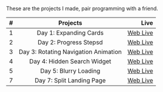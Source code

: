 These are the projects I made, pair programming with a friend.

| #   |               Projects               |                                                                           Live |
| --- | :----------------------------------: | -----------------------------------------------------------------------------: |
| 1   |        Day 1: Expanding Cards        | [Web Live](https://hoangviet2796.github.io/50projects-50days/Day-1/index.html) |
| 2   |        Day 2: Progress Stepsd        | [Web Live](https://hoangviet2796.github.io/50projects-50days/Day-2/index.html) |
| 3   | Day 3: Rotating Navigation Animation | [Web Live](https://hoangviet2796.github.io/50projects-50days/Day-3/index.html) |
| 4   |     Day 4: Hidden Search Widget      | [Web Live](https://hoangviet2796.github.io/50projects-50days/Day-4/index.html) |
| 5   |        Day 5: Blurry Loading         | [Web Live](https://hoangviet2796.github.io/50projects-50days/Day-5/index.html) |
| 7   |      Day 7: Split Landing Page       | [Web Live](https://hoangviet2796.github.io/50projects-50days/Day-7/index.html) |
